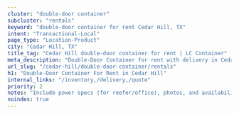 ```yaml
---
cluster: "double-door container"
subcluster: "rentals"
keyword: "double-door container for rent Cedar Hill, TX"
intent: "Transactional-Local"
page_type: "Location-Product"
city: "Cedar Hill, TX"
title_tag: "Cedar Hill double-door container for rent | LC Container"
meta_description: "Double-Door Container for rent with delivery in Cedar Hill, TX. LC Container — local Since 2003. Get pricing today."
url_slug: "/cedar-hill/double-door-container/rentals"
h1: "Double-Door Container For Rent in Cedar Hill"
internal_links: "/inventory,/delivery,/quote"
priority: 2
notes: "Include power specs (for reefer/office), photos, and availability."
noindex: true
---
```


<!-- TODO: Add unique city/inventory copy, images, and internal links here. -->
